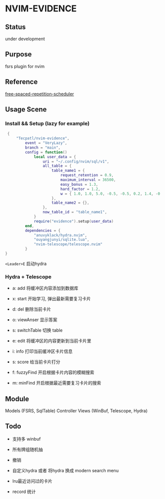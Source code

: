 # NVIM-EVIDENCE

## Status

under development

## Purpose

fsrs plugin for nvim

## Reference

[free-spaced-repetition-scheduler](https://github.com/open-spaced-repetition/free-spaced-repetition-scheduler)

## Usage Scene

### Install && Setup (lazy for example) 

```lua
 {
     "Tecpatl/nvim-evidence",
         event = "VeryLazy",
         branch = "main",
         config = function()
             local user_data = {
                 uri = "~/.config/nvim/sql/v1",
                 all_table = {
                     table_name1 = {
                         request_retention = 0.9,
                         maximum_interval = 36500,
                         easy_bonus = 1.3,
                         hard_factor = 1.2,
                         w = { 1.0, 1.0, 5.0, -0.5, -0.5, 0.2, 1.4, -0.12, 0.8, 2.0, -0.2, 0.2, 1.0 },
                     },
                     table_name2 = {},
                 },
                 now_table_id = "table_name1",
             }
             require("evidence").setup(user_data)
         end,
         dependencies = {
             "anuvyklack/hydra.nvim",
             "ouyangjunyi/sqlite.lua",
             "nvim-telescope/telescope.nvim"
         }
}
```

`<Leader>E` 启动hydra

### Hydra + Telescope

- a: add   将缓冲区内容添加到数据库

- x: start  开始学习, 弹出最新需要复习卡片

- d: del  删除当前卡片

- o: viewAnser 显示答案

- s: switchTable  切换 table

- e: edit  将缓冲区的内容更新到当前卡片里

- i: info  打印当前缓冲区卡片信息

- s: score  给当前卡片打分

- f: fuzzyFind  开启根据卡片内容的模糊搜索

- m: minFind  开启根据最近需要复习卡片的搜索

## Module

Models (FSRS, SqlTable)
Controller
Views (WinBuf, Telescope, Hydra)

## Todo

- 支持多 winbuf

- 所有牌组随机抽

- 撤销

- 自定义hydra 或者 将hydra 换成 modern search menu

- lru最近访问过的卡片

- record 统计
